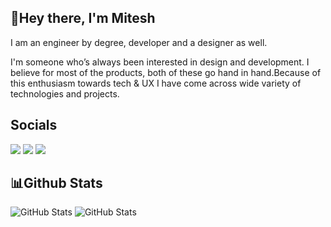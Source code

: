 
<!--
**Miteshhsingla/Miteshhsingla** is a ✨ _special_ ✨ repository because its `README.md` (this file) appears on your GitHub profile.

Here are some ideas to get you started:

- 🔭 I’m currently working on ...
- 🌱 I’m currently learning ...
- 👯 I’m looking to collaborate on ...
- 🤔 I’m looking for help with ...
- 💬 Ask me about ...
- 📫 How to reach me: ...
- 😄 Pronouns: ...
- ⚡ Fun fact: ...
-->

## 🌟Hey there, I'm Mitesh

I am an engineer by degree, developer and a designer as well. 

I'm someone who’s always been interested in design and development. I believe for most of the products, both of these go hand in hand.Because of this enthusiasm towards tech & UX I have come across wide variety of technologies and projects.
## Socials
<img src="{https://img.shields.io/badge/Instagram-E4405F?style=for-the-badge&logo=instagram&logoColor=white
}" />
<img src="{https://img.shields.io/badge/LinkedIn-0077B5?style=for-the-badge&logo=linkedin&logoColor=white
}" />
<img src="{https://img.shields.io/badge/X-000000?style=for-the-badge&logo=x&logoColor=white
}" />


## 📊Github Stats
![GitHub Stats](https://github-readme-stats.vercel.app/api?username=Miteshhsingla&theme=dark&show_icons=true&hide_border=true&count_private=true)
![GitHub Stats](https://github-readme-streak-stats.herokuapp.com/?user=Miteshhsingla&theme=dark&hide_border=true)
